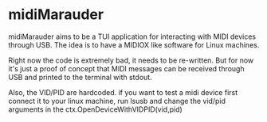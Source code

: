 # midiMarauder
midiMarauder aims to be a TUI application for interacting with MIDI devices through USB. The idea is to have a MIDIOX like software for Linux machines.

Right now the code is extremely bad, it needs to be re-written. But for now it's just a proof of concept that MIDI messages can be received through USB and printed to the terminal with stdout.

Also, the VID/PID are hardcoded. if you want to  test a midi device first connect it to your linux machine, run lsusb and change the vid/pid arguments in the ctx.OpenDeviceWithVIDPID(vid,pid)

